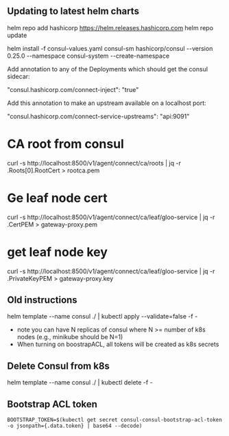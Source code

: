 ## Updating to latest helm charts


helm repo add hashicorp https://helm.releases.hashicorp.com
helm repo update

helm install -f consul-values.yaml consul-sm hashicorp/consul --version 0.25.0  --namespace consul-system --create-namespace


Add annotation to any of the Deployments which should get the consul sidecar:

"consul.hashicorp.com/connect-inject": "true"

Add this annotation to make an upstream available on a localhost port:

"consul.hashicorp.com/connect-service-upstreams": "api:9091"


# CA root from consul
curl -s http://localhost:8500/v1/agent/connect/ca/roots | jq -r .Roots[0].RootCert > rootca.pem

# Ge leaf node cert
curl -s http://localhost:8500/v1/agent/connect/ca/leaf/gloo-service | jq -r .CertPEM > gateway-proxy.pem

# get leaf node key
curl -s http://localhost:8500/v1/agent/connect/ca/leaf/gloo-service | jq -r .PrivateKeyPEM > gateway-proxy.key







## Old instructions

helm template --name consul ./ | kubectl apply --validate=false -f -

* note you can have N replicas of consul where N >= number of k8s nodes (e.g., minikube should be N=1)
* When turning on boostrapACL, all tokens will be created as k8s secrets

## Delete Consul from k8s

helm template --name consul ./ | kubectl delete -f -

## Bootstrap ACL token

```
BOOTSTRAP_TOKEN=$(kubectl get secret consul-consul-bootstrap-acl-token  -o jsonpath={.data.token} | base64 --decode)
```
